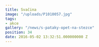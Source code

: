```yaml
---
title: Svačina
image: "/uploads/P1010057.jpg"
tags:
- akce
gallery: "/news/s-pataky-opet-na-stezce"
position: 34
date: 2016-05-02 13:32:51.000000000 Z
---
```

